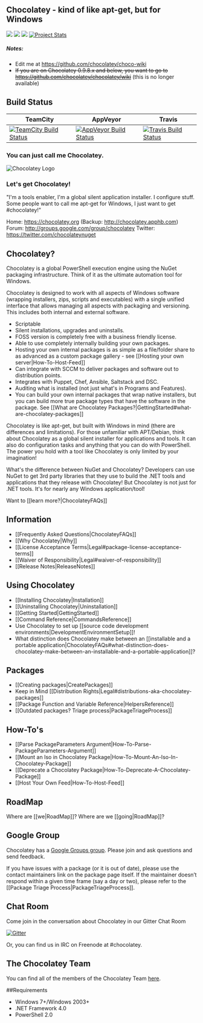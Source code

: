 ## Chocolatey - kind of like apt-get, but for Windows
[![](http://img.shields.io/chocolatey/dt/chocolatey.svg)](https://chocolatey.org/packages/chocolatey) [![](http://img.shields.io/chocolatey/v/chocolatey.svg)](https://chocolatey.org/packages/chocolatey) [![](http://img.shields.io/gittip/Chocolatey.svg)](https://www.gittip.com/Chocolatey/) [![Project Stats](https://www.openhub.net/p/chocolatey/widgets/project_thin_badge.gif)](https://www.openhub.net/p/chocolatey)

##### Notes:
 * Edit me at https://github.com/chocolatey/choco-wiki
 * ~~If you are on Chocolatey 0.9.8.x and below, you want to go to https://github.com/chocolatey/chocolatey/wiki~~ (this is no longer available)

## Build Status

TeamCity  | AppVeyor | Travis
------------- | ------------- | -------------
[![TeamCity Build Status](http://img.shields.io/teamcity/codebetter/bt429.svg)](http://teamcity.codebetter.com/viewType.html?buildTypeId=bt429) | [![AppVeyor Build Status](https://ci.appveyor.com/api/projects/status/jfxywa3xuwowt20w/branch/master?svg=true)](https://ci.appveyor.com/project/ferventcoder/choco/branch/master) | [![Travis Build Status](https://travis-ci.org/chocolatey/choco.svg?branch=master)](https://travis-ci.org/chocolatey/choco)

### You can just call me Chocolatey.

![Chocolatey Logo](https://github.com/chocolatey/choco/wiki/images/chocolateyicon.gif "Chocolatey")
### Let's get Chocolatey!
"I'm a tools enabler, I'm a global silent application installer. I configure stuff. Some people want to call me apt-get for Windows, I just want to get #chocolatey!"

Home: https://chocolatey.org (Backup: http://chocolatey.apphb.com)
Forum: http://groups.google.com/group/chocolatey
Twitter: https://twitter.com/chocolateynuget

## Chocolatey?
Chocolatey is a global PowerShell execution engine using the NuGet packaging infrastructure. Think of it as the ultimate automation tool for Windows.

Chocolatey is designed to work with all aspects of Windows software (wrapping installers, zips, scripts and executables) with a single unified interface that allows managing all aspects with packaging and versioning. This includes both internal and external software.

* Scriptable
* Silent installations, upgrades and uninstalls.
* FOSS version is completely free with a business friendly license.
* Able to use completely internally building your own packages.
* Hosting your own internal packages is as simple as a file/folder share to as advanced as a custom package gallery - see [[Hosting your own server|How-To-Host-Feed]]
* Can integrate with SCCM to deliver packages and software out to distribution points.
* Integrates with Puppet, Chef, Ansible, Saltstack and DSC.
* Auditing what is installed (not just what's in Programs and Features).
* You can build your own internal packages that wrap native installers, but you can build more true package types that have the software in the package. See [[What are Chocolatey Packages?|GettingStarted#what-are-chocolatey-packages]]

Chocolatey is like apt-get, but built with Windows in mind (there are differences and limitations). For those unfamiliar with APT/Debian, think about Chocolatey as a global silent installer for applications and tools. It can also do configuration tasks and anything that you can do with PowerShell. The power you hold with a tool like Chocolatey is only limited by your imagination!

What's the difference between NuGet and Chocolatey? Developers can use NuGet to get 3rd party libraries that they use to build the .NET tools and applications that they release with Chocolatey! But Chocolatey is not just for .NET tools. It's for nearly any Windows application/tool!

Want to [[learn more?|ChocolateyFAQs]]

## Information

* [[Frequently Asked Questions|ChocolateyFAQs]]
* [[Why Chocolatey|Why]]
* [[License Acceptance Terms|Legal#package-license-acceptance-terms]]
* [[Waiver of Responsibility|Legal#waiver-of-responsibility]]
* [[Release Notes|ReleaseNotes]]

## Using Chocolatey

* [[Installing Chocolatey|Installation]]
* [[Uninstalling Chocolatey|Uninstallation]]
* [[Getting Started|GettingStarted]]
* [[Command Reference|CommandsReference]]
* Use Chocolatey to set up [[source code development environments|DevelopmentEnvironmentSetup]]!
* What distinction does Chocolatey make between an [[installable and a portable application|ChocolateyFAQs#what-distinction-does-chocolatey-make-between-an-installable-and-a-portable-application]]?

## Packages
* [[Creating packages|CreatePackages]]
* Keep in Mind [[Distribution Rights|Legal#distributions-aka-chocolatey-packages]]
* [[Package Function and Variable Reference|HelpersReference]]
* [[Outdated packages? Triage process|PackageTriageProcess]]

## How-To's
* [[Parse PackageParameters Argument|How-To-Parse-PackageParameters-Argument]]
* [[Mount an Iso in Chocolatey Package|How-To-Mount-An-Iso-In-Chocolatey-Package]]
* [[Deprecate a Chocolatey Package|How-To-Deprecate-A-Chocolatey-Package]]
* [[Host Your Own Feed|How-To-Host-Feed]]

## RoadMap
Where are [[we|RoadMap]]? Where are we [[going|RoadMap]]?

## Google Group
Chocolatey has a [Google Groups group](http://groups.google.com/group/chocolatey). Please join and ask questions and send feedback.

If you have issues with a package (or it is out of date), please use the contact maintainers link on the package page itself. If the maintainer doesn’t respond within a given time frame (say a day or two), please refer to the [[Package Triage Process|PackageTriageProcess]].

## Chat Room

Come join in the conversation about Chocolatey in our Gitter Chat Room

[![Gitter](https://badges.gitter.im/Join%20Chat.svg)](https://gitter.im/chocolatey/choco?utm_source=badge&utm_medium=badge&utm_campaign=pr-badge&utm_content=badge)

Or, you can find us in IRC on Freenode at #chocolatey.

## The Chocolatey Team
You can find all of the members of the Chocolatey Team [here](https://github.com/orgs/chocolatey/people).

##Requirements
 * Windows 7+/Windows 2003+
 * .NET Framework 4.0
 * PowerShell 2.0
